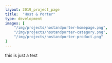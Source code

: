 ```yaml
---
layout: 2019_project_page
title:  "Host & Porter"
type: development
images: [
    "/img/projects/hostandporter-homepage.png",
    "/img/projects/hostandporter-category.png",
    "/img/projects/hostandporter-product.png"
]
---
```


this is just a test